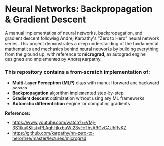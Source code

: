 # Neural Networks: Backpropagation & Gradient Descent
A manual implementation of neural networks, backpropagation, and gradient descent following Andrej Karpathy's "Zero to Hero" neural network series. This project demonstrates a deep understanding of the fundamental mathematics and mechanics behind neural networks by building everything from the ground up, with reference to **micrograd**, an autograd engine designed and implemented by Andrej Karpathy.

### This repository contains a from-scratch implementation of:
* **Multi-Layer Perceptron (MLP)** class with manual forward and backward passes
* **Backpropagation** algorithm implemented step-by-step
* **Gradient descent** optimization without using any ML frameworks
* **Automatic differentiation** engine for computing gradients

**References:**
* https://www.youtube.com/watch?v=VMj-3S1tku0&list=PLAqhIrjkxbuWI23v9cThsA9GvCAUhRvKZ
* https://github.com/karpathy/nn-zero-to-hero/tree/master/lectures/micrograd
